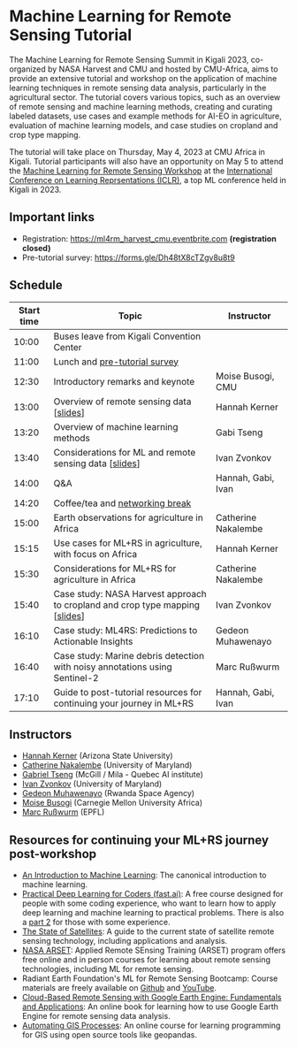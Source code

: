 # Machine Learning for Remote Sensing Tutorial
The Machine Learning for Remote Sensing Summit in Kigali 2023, co-organized by NASA Harvest and CMU and hosted by CMU-Africa, aims to provide an extensive tutorial and workshop on the application of machine learning techniques in remote sensing data analysis, particularly in the agricultural sector. The tutorial covers various topics, such as an overview of remote sensing and machine learning methods, creating and curating labeled datasets, use cases and example methods for AI-EO in agriculture, evaluation of machine learning models, and case studies on cropland and crop type mapping.

The tutorial will take place on Thursday, May 4, 2023 at CMU Africa in Kigali. Tutorial participants will also have an opportunity on May 5 to attend the [Machine Learning for Remote Sensing Workshop](https://nasaharvest.github.io/ml-for-remote-sensing/iclr2023/) at the [International Conference on Learning Reprsentations (ICLR)](https://iclr.cc/), a top ML conference held in Kigali in 2023.

## Important links
- Registration: https://ml4rm_harvest_cmu.eventbrite.com **(registration closed)**
- Pre-tutorial survey: https://forms.gle/Dh48tX8cTZgv8u8t9

## Schedule

| Start time | Topic                                                    | Instructor                   |
| ---------- | -------------------------------------------------------- |------------------------------|
| 10:00      | Buses leave from Kigali Convention Center                |                              |
| 11:00      | Lunch and [pre-tutorial survey](https://forms.gle/Dh48tX8cTZgv8u8t9)                    |
| 12:30      | Introductory remarks and keynote                         | Moise Busogi, CMU            |
| 13:00      | Overview of remote sensing data [[slides](https://docs.google.com/presentation/d/e/2PACX-1vSsaX5ICC_wphrY7vvLmvv2eCrfHqTKXoMy4DIK-GIC0MRhyogyKtv_qrkAbj5ZX3MDvbK-fNXdNK-o/pub?start=false&loop=false&delayms=3000)]                         | Hannah Kerner                |
| 13:20      | Overview of machine learning methods                     | Gabi Tseng                   |
| 13:40      | Considerations for ML and remote sensing data [[slides](https://docs.google.com/presentation/d/e/2PACX-1vQ4WCS4BntgpSsze-gTog9AIHbh4KQp5M9PwYBPb8UUElba1y5AMR3ge1b05p8lqTSdaeo8swGKZa1y/pub?start=false&loop=false&delayms=3000)]            | Ivan Zvonkov                 |
| 14:00      | Q&A                                                      | Hannah, Gabi, Ivan           |
| 14:20      | Coffee/tea and [networking break](https://docs.google.com/presentation/d/e/2PACX-1vR2F1lmmffd2qQ4hXkPwd0ldhiPUkb2gvob-x29F9SXXClITmDCc9GqY3e_s2KX7XsgqDkDjufRGg_c/pub?start=false&loop=false&delayms=3000)                          |                              |
| 15:00      | Earth observations for agriculture in Africa             | Catherine Nakalembe          |
| 15:15      | Use cases for ML+RS in agriculture, with focus on Africa | Hannah Kerner                |
| 15:30      | Considerations for ML+RS for agriculture in Africa       | Catherine Nakalembe          |
| 15:40      | Case study: NASA Harvest approach to cropland and crop type mapping [[slides](https://docs.google.com/presentation/d/e/2PACX-1vSJHrvWsxjcB6JHj2Cu8PMbSYO83AFJnBS-BAEYpm5bKJ2URXNpAi9A5E0mGT3myxmlDZOpBXBz8uMf/pub?start=false&loop=false&delayms=3000)]    | Ivan Zvonkov   |
| 16:10      | Case study: ML4RS: Predictions to Actionable Insights    | Gedeon Muhawenayo             |
| 16:40      | Case study: Marine debris detection with noisy annotations using Sentinel-2 | Marc Rußwurm |
| 17:10      | Guide to post-tutorial resources for continuing your journey in ML+RS | Hannah, Gabi, Ivan |

## Instructors
- [Hannah Kerner](https://hannah-rae.github.io/) (Arizona State University)
- [Catherine Nakalembe](https://www.catherinenakalembe.com/) (University of Maryland)
- [Gabriel Tseng](https://gabrieltseng.github.io/) (McGill / Mila - Quebec AI institute)
- [Ivan Zvonkov](https://ivanzvonkov.github.io/) (University of Maryland)
- [Gedeon Muhawenayo](https://gedeonmuhawenayo.github.io/) (Rwanda Space Agency)
- [Moise Busogi](https://engineering.cmu.edu/directory/bios/busogi-moise.html) (Carnegie Mellon University Africa)
- [Marc Rußwurm](https://marcrusswurm.com/) (EPFL)

## Resources for continuing your ML+RS journey post-workshop
- [An Introduction to Machine Learning](https://www.coursera.org/specializations/machine-learning-introduction): The canonical introduction to machine learning.
- [Practical Deep Learning for Coders (fast.ai)](https://course.fast.ai/): A free course designed for people with some coding experience, who want to learn how to apply deep learning and machine learning to practical problems. There is also a [part 2](https://course.fast.ai/Lessons/part2.html) for those with some experience.
- [The State of Satellites](https://landscape.satsummit.io/): A guide to the current state of satellite remote sensing technology, including applications and analysis.
- [NASA ARSET](https://appliedsciences.nasa.gov/what-we-do/capacity-building/arset): Applied Remote SEnsing Training (ARSET) program offers free online and in person courses for learning about remote sensing technologies, including ML for remote sensing.
- Radiant Earth Foundation's ML for Remote Sensing Bootcamp: Course materials are freely available on [Github](https://github.com/radiantearth/ml4eo-bootcamp-2021) and [YouTube](https://www.youtube.com/watch?v=vgDPoS3i8Tc&list=PL3QzFgBMGnbRREwZWFPpaFN1WLXKUW6a7).
- [Cloud-Based Remote Sensing with Google Earth Engine: Fundamentals and Applications](https://www.eefabook.org/): An online book for learning how to use Google Earth Engine for remote sensing data analysis.
- [Automating GIS Processes](https://autogis-site.readthedocs.io/en/latest/): An online course for learning programming for GIS using open source tools like geopandas.
